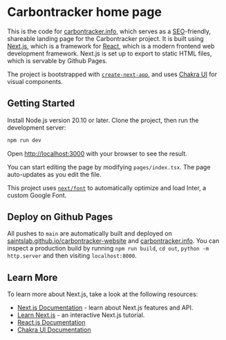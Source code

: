# Carbontracker home page
This is the code for [carbontracker.info](carbontracker.info), which serves as a [SEO](https://en.wikipedia.org/wiki/Search_engine_optimization)-friendly, shareable landing page for the Carbontracker project.
It is built using [Next.js](https://nextjs.org/), which is a framework for [React](https://react.dev/), which is a modern frontend web development framework.
Next.js is set up to export to static HTML files, which is servable by Github Pages.

The project is bootstrapped with [`create-next-app`](https://github.com/vercel/next.js/tree/canary/packages/create-next-app), and uses [Chakra UI](https://chakra-ui.com/) for visual components.

## Getting Started

Install Node.js version 20.10 or later.
Clone the project, then run the development server:

```bash
npm run dev
```

Open [http://localhost:3000](http://localhost:3000) with your browser to see the result.

You can start editing the page by modifying `pages/index.tsx`. The page auto-updates as you edit the file.

This project uses [`next/font`](https://nextjs.org/docs/basic-features/font-optimization) to automatically optimize and load Inter, a custom Google Font.

## Deploy on Github Pages

All pushes to `main` are automatically built and deployed on [saintslab.github.io/carbontracker-website](https://saintslab.github.io/carbontracker-website/) and [carbontracker.info](carbontracker.info).
You can inspect a production build by running `npm run build`, `cd out`, `python -m http.server` and then visiting `localhost:8000`.

## Learn More

To learn more about Next.js, take a look at the following resources:

- [Next.js Documentation](https://nextjs.org/docs) - learn about Next.js features and API.
- [Learn Next.js](https://nextjs.org/learn) - an interactive Next.js tutorial.
- [React.js Documentation](https://react.dev/)
- [Chakra UI Documentation](https://chakra-ui.com/)


